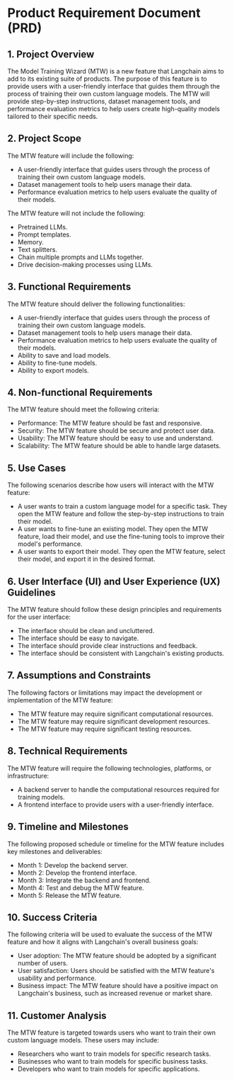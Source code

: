 # Product Requirement Document (PRD)

## 1. Project Overview
The Model Training Wizard (MTW) is a new feature that Langchain aims to add to its existing suite of products. The purpose of this feature is to provide users with a user-friendly interface that guides them through the process of training their own custom language models. The MTW will provide step-by-step instructions, dataset management tools, and performance evaluation metrics to help users create high-quality models tailored to their specific needs.

## 2. Project Scope
The MTW feature will include the following:
- A user-friendly interface that guides users through the process of training their own custom language models.
- Dataset management tools to help users manage their data.
- Performance evaluation metrics to help users evaluate the quality of their models.

The MTW feature will not include the following:
- Pretrained LLMs.
- Prompt templates.
- Memory.
- Text splitters.
- Chain multiple prompts and LLMs together.
- Drive decision-making processes using LLMs.

## 3. Functional Requirements
The MTW feature should deliver the following functionalities:
- A user-friendly interface that guides users through the process of training their own custom language models.
- Dataset management tools to help users manage their data.
- Performance evaluation metrics to help users evaluate the quality of their models.
- Ability to save and load models.
- Ability to fine-tune models.
- Ability to export models.

## 4. Non-functional Requirements
The MTW feature should meet the following criteria:
- Performance: The MTW feature should be fast and responsive.
- Security: The MTW feature should be secure and protect user data.
- Usability: The MTW feature should be easy to use and understand.
- Scalability: The MTW feature should be able to handle large datasets.

## 5. Use Cases
The following scenarios describe how users will interact with the MTW feature:
- A user wants to train a custom language model for a specific task. They open the MTW feature and follow the step-by-step instructions to train their model.
- A user wants to fine-tune an existing model. They open the MTW feature, load their model, and use the fine-tuning tools to improve their model's performance.
- A user wants to export their model. They open the MTW feature, select their model, and export it in the desired format.

## 6. User Interface (UI) and User Experience (UX) Guidelines
The MTW feature should follow these design principles and requirements for the user interface:
- The interface should be clean and uncluttered.
- The interface should be easy to navigate.
- The interface should provide clear instructions and feedback.
- The interface should be consistent with Langchain's existing products.

## 7. Assumptions and Constraints
The following factors or limitations may impact the development or implementation of the MTW feature:
- The MTW feature may require significant computational resources.
- The MTW feature may require significant development resources.
- The MTW feature may require significant testing resources.

## 8. Technical Requirements
The MTW feature will require the following technologies, platforms, or infrastructure:
- A backend server to handle the computational resources required for training models.
- A frontend interface to provide users with a user-friendly interface.

## 9. Timeline and Milestones
The following proposed schedule or timeline for the MTW feature includes key milestones and deliverables:
- Month 1: Develop the backend server.
- Month 2: Develop the frontend interface.
- Month 3: Integrate the backend and frontend.
- Month 4: Test and debug the MTW feature.
- Month 5: Release the MTW feature.

## 10. Success Criteria
The following criteria will be used to evaluate the success of the MTW feature and how it aligns with Langchain's overall business goals:
- User adoption: The MTW feature should be adopted by a significant number of users.
- User satisfaction: Users should be satisfied with the MTW feature's usability and performance.
- Business impact: The MTW feature should have a positive impact on Langchain's business, such as increased revenue or market share.

## 11. Customer Analysis
The MTW feature is targeted towards users who want to train their own custom language models. These users may include:
- Researchers who want to train models for specific research tasks.
- Businesses who want to train models for specific business tasks.
- Developers who want to train models for specific applications.